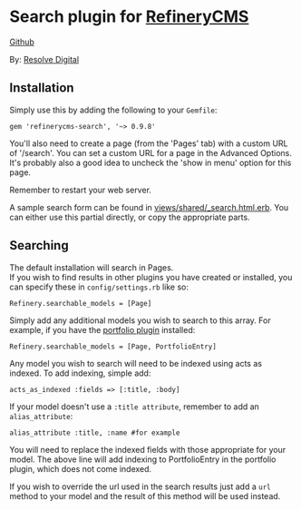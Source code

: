 # Search plugin for [RefineryCMS](http://www.refinerycms.com)
[Github](http://github.com/resolve/refinerycms)

By: [Resolve Digital](http://www.resolvedigital.com)

## Installation

Simply use this by adding the following to your ``Gemfile``:

    gem 'refinerycms-search', '~> 0.9.8'

You'll also need to create a page (from the 'Pages' tab) with a custom URL of '/search'.
You can set a custom URL for a page in the Advanced Options.
It's probably also a good idea to uncheck the 'show in menu' option for this page.

Remember to restart your web server.

A sample search form can be found in [views/shared/_search.html.erb](http://github.com/blob/master/app/views/shared/_search.html.erb).
You can either use this partial directly, or copy the appropriate parts.

## Searching

The default installation will search in Pages.  
If you wish to find results in other plugins you have created or installed, you can specify these in ``config/settings.rb`` like so:

    Refinery.searchable_models = [Page]

Simply add any additional models you wish to search to this array.  For example, if you have the [portfolio plugin](http://github.com/resolve/refinerycms-portfolio) installed:

    Refinery.searchable_models = [Page, PortfolioEntry]

Any model you wish to search will need to be indexed using acts as indexed. To add indexing, simple add:

    acts_as_indexed :fields => [:title, :body]

If your model doesn't use a ``:title attribute``, remember to add an ``alias_attribute``:

    alias_attribute :title, :name #for example

You will need to replace the indexed fields with those appropriate for your model.
The above line will add indexing to PortfolioEntry in the portfolio plugin, which does not come indexed.

If you wish to override the url used in the search results just add a ``url`` method to your model and the result of this method will be used instead.